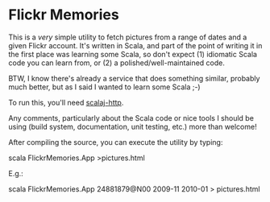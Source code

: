 Flickr Memories
===============

This is a *very* simple utility to fetch pictures from a range of
dates and a given Flickr account. It's written in Scala, and part of
the point of writing it in the first place was learning some Scala, so
don't expect (1) idiomatic Scala code you can learn from, or (2) a
polished/well-maintained code.

BTW, I know there's already a service that does something similar,
probably much better, but as I said I wanted to learn some Scala ;-)

To run this, you'll need
[scalaj-http](https://github.com/scalaj/scalaj-http).

Any comments, particularly about the Scala code or nice tools I should
be using (build system, documentation, unit testing, etc.) more than
welcome!

After compiling the source, you can execute the utility by typing:

 scala FlickrMemories.App <your Flickr NSID> <date since> <date until> >pictures.html

E.g.:

 scala FlickrMemories.App 24881879@N00 2009-11 2010-01 > pictures.html
